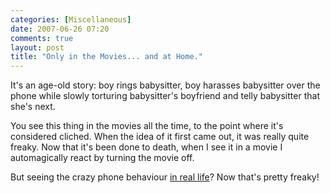 ```yaml
---
categories: [Miscellaneous]
date: 2007-06-26 07:20
comments: true
layout: post
title: "Only in the Movies... and at Home."
---
```

It's an age-old story: boy rings babysitter, boy harasses babysitter over the phone while slowly torturing babysitter's boyfriend and telly babysitter that she's next.

You see this thing in the movies all the time, to the point where it's considered cliched. When the idea of it first came out, it was really quite freaky. Now that it's been done to death, when I see it in a movie I automagically react by turning the movie off.

But seeing the crazy phone behaviour <a href="http://www.engadget.com/posts/stalker-remotely-controls-family-cellphones-even-when-theyre-o/" title="Stalker remotely controls family cellphones, even when theyre off - Engadget">in real life</a>? Now that's pretty freaky!
